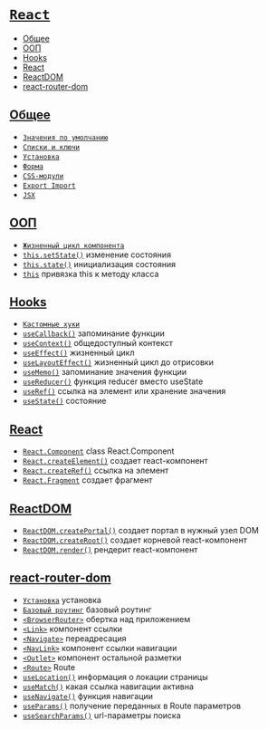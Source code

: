 # [`React`](../index.md)

- [Общее](#общее)
- [ООП](#ооп)
- [Hooks](#hooks)
- [React](#react-1)
- [ReactDOM](#reactdom)
- [react-router-dom](#react-router)

## [Общее](#react)

- [`Значения по умолчанию`](<./Общее/Значения по умолчанию.md>)
- [`Списки и ключи`](<./Общее/Списки и ключи.md>)
- [`Установка`](./Общее/Установка.md)
- [`Форма`](./Общее/Форма.md)
- [`CSS-модули`](./Общее/JSX.md)
- [`Export Import`](<./Общее/Export Import.md>)
- [`JSX`](./Общее/JSX.md)

## [ООП](#react)

- [`Жизненный цикл компонента`](<./ООП//Жизненный цикл компонента.md>)
- [`this.setState()`](./ООП/this.setState.md) изменение состояния
- [`this.state()`](./ООП/this.state.md) инициализация состояния
- [`this`](./ООП/this.md) привязка this к методу класса

## [Hooks](#react)

- [`Кастомные хуки`](<./Hooks/Кастомные хуки.md>)
- [`useCallback()`](./Hooks/useCallback.md) запоминание функции
- [`useContext()`](./Hooks/useContext.md) общедоступный контекст
- [`useEffect()`](./Hooks/useEffect.md) жизненный цикл
- [`useLayoutEffect()`](./Hooks/useLayoutEffect.md) жизненный цикл до отрисовки
- [`useMemo()`](./Hooks/useMemo.md) запоминание значения функции
- [`useReducer()`](./Hooks/useReducer.md) функция reducer вместо useState
- [`useRef()`](./Hooks/useRef.md) ссылка на элемент или хранение значения
- [`useState()`](./Hooks/useState.md) состояние

## [React](#react)

- [`React.Component`](./React/React.Component.md) class React.Component
- [`React.createElement()`](./React/React.createElement.md) создает react-компонент
- [`React.createRef()`](./React/React.createRef.md) ссылка на элемент
- [`React.Fragment`](./React/React.Fragment.md) создает фрагмент

## [ReactDOM](#react)

- [`ReactDOM.createPortal()`](./ReactDOM/ReactDom.createPortal.md) создает портал в нужный узел DOM
- [`ReactDOM.createRoot()`](./ReactDOM/ReactDOM.createRoot.md) создает корневой react-компонент
- [`ReactDOM.render()`](./ReactDOM/ReactDom.render.md) рендерит react-компонент

## [react-router-dom](#react)

- [`Установка`](./react-router-dom/Установка.md) установка
- [`Базовый роутинг`](<./react-router-dom/Базовый роутинг.md>) базовый роутинг
- [`<BrowserRouter>`](./react-router-dom/BrowserRouter.md) обертка над приложением
- [`<Link>`](./react-router-dom/Link.md) компонент ссылки
- [`<Navigate>`](./react-router-dom/Navigate.md) переадресация
- [`<NavLink>`](./react-router-dom/NavLink.md) компонент ссылки навигации
- [`<Outlet>`](./react-router-dom/Outlet.md) компонент остальной разметки
- [`<Route>`](./react-router-dom/Route.md) Route
- [`useLocation()`](./react-router-dom/useLocation.md) информация о локации страницы
- [`useMatch()`](./react-router-dom/useMatch.md) какая ссылка навигации активна
- [`useNavigate()`](./react-router-dom/useNavigate.md) функция навигации
- [`useParams()`](./react-router-dom/useParams.md) получение переданных в Route параметров
- [`useSearchParams()`](./react-router-dom/useSearchParams.md) url-параметры поиска
